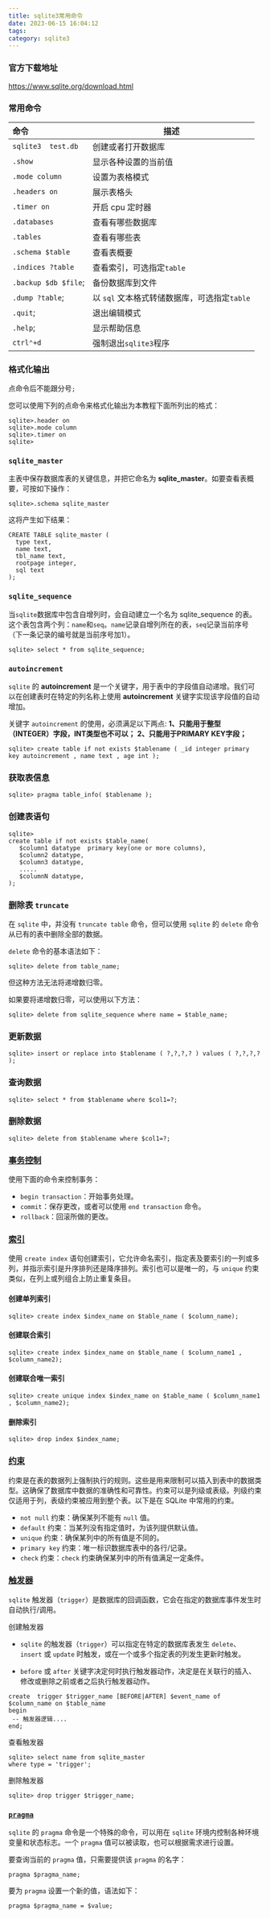 ```yaml
---
title: sqlite3常用命令
date: 2023-06-15 16:04:12
tags:
category: sqlite3
---
```


### 官方下载地址

https://www.sqlite.org/download.html

<!-- more --> 

### 常用命令

| 命令                           | 描述                   |
| :----------------------------- | ---------------------- |
| `sqlite3  test.db`             | 创建或者打开数据库     |
| `.show`                        | 显示各种设置的当前值   |
| `.mode column`                 | 设置为表格模式         |
| `.headers on`                  | 展示表格头             |
| `.timer on`                    | 开启 cpu 定时器        |
| `.databases`                      | 查看有哪些数据库          |
| `.tables`                      | 查看有哪些表           |
| `.schema $table`          | 查看表概要             |
| `.indices ?table`                      | 查看索引，可选指定`table`         |
| `.backup $db $file`;            | 备份数据库到文件       |
| `.dump ?table`; | 以 `sql` 文本格式转储数据库，可选指定`table` |
| `.quit`;                       | 退出编辑模式  |
| `.help`;                       | 显示帮助信息  |
| `ctrl⌃+d`                     | 强制退出`sqlite3`程序 |

<!-- more -->

### 格式化输出

点命令后不能跟分号`;`

您可以使用下列的点命令来格式化输出为本教程下面所列出的格式：

```
sqlite>.header on
sqlite>.mode column
sqlite>.timer on
sqlite>
```


### `sqlite_master`

主表中保存数据库表的关键信息，并把它命名为 **sqlite_master**。如要查看表概要，可按如下操作：

```
sqlite>.schema sqlite_master
```

这将产生如下结果：

```
CREATE TABLE sqlite_master (
  type text,
  name text,
  tbl_name text,
  rootpage integer,
  sql text
);
```
### `sqlite_sequence`

当`sqlite`数据库中包含自增列时，会自动建立一个名为 sqlite_sequence 的表。这个表包含两个列：`name`和`seq`。`name`记录自增列所在的表，`seq`记录当前序号（下一条记录的编号就是当前序号加1）。

```
sqlite> select * from sqlite_sequence;
```

### `autoincrement`

`sqlite` 的 **autoincrement** 是一个关键字，用于表中的字段值自动递增。我们可以在创建表时在特定的列名称上使用 **autoincrement** 关键字实现该字段值的自动增加。

关键字 `autoincrement` 的使用，必须满足以下两点:
**1、只能用于整型（INTEGER）字段，INT类型也不可以；**
**2、只能用于PRIMARY KEY字段；**


```
sqlite> create table if not exists $tablename ( _id integer primary key autoincrement , name text , age int );
```


### 获取表信息

```
sqlite> pragma table_info( $tablename ); 
```

### 创建表语句

```
sqlite> 
create table if not exists $table_name(
   $column1 datatype  primary key(one or more columns),
   $column2 datatype,
   $column3 datatype,
   .....
   $columnN datatype,
);
```

### 删除表 `truncate`

在 `sqlite` 中，并没有 `truncate table` 命令，但可以使用 `sqlite` 的 `delete` 命令从已有的表中删除全部的数据。

`delete` 命令的基本语法如下：

```
sqlite> delete from table_name;
```

但这种方法无法将递增数归零。

如果要将递增数归零，可以使用以下方法：

```
sqlite> delete from sqlite_sequence where name = $table_name;
```

### 更新数据

```
sqlite> insert or replace into $tablename ( ?,?,?,? ) values ( ?,?,?,? );
```

### 查询数据

```
sqlite> select * from $tablename where $col1=?;
```

### 删除数据

```
sqlite> delete from $tablename where $col1=?;
```

### [事务控制](https://www.runoob.com/sqlite/sqlite-transaction.html)

使用下面的命令来控制事务：

- `begin transaction`：开始事务处理。
- `commit`：保存更改，或者可以使用 `end transaction` 命令。
- `rollback`：回滚所做的更改。

### [索引](https://www.runoob.com/sqlite/sqlite-index.html)

使用 `create index` 语句创建索引，它允许命名索引，指定表及要索引的一列或多列，并指示索引是升序排列还是降序排列。索引也可以是唯一的，与 `unique` 约束类似，在列上或列组合上防止重复条目。

#### 创建单列索引

```
sqlite> create index $index_name on $table_name ( $column_name);
```

#### 创建联合索引

```
sqlite> create index $index_name on $table_name ( $column_name1 , $column_name2);
```

#### 创建联合唯一索引

```
sqlite> create unique index $index_name on $table_name ( $column_name1 , $column_name2);
```

#### 删除索引

```
sqlite> drop index $index_name;
```



### [约束](https://www.runoob.com/sqlite/sqlite-constraints.html)

约束是在表的数据列上强制执行的规则。这些是用来限制可以插入到表中的数据类型。这确保了数据库中数据的准确性和可靠性。约束可以是列级或表级。列级约束仅适用于列，表级约束被应用到整个表。以下是在 SQLite 中常用的约束。

- `not null` 约束：确保某列不能有 `null` 值。
- `default` 约束：当某列没有指定值时，为该列提供默认值。
- `unique` 约束：确保某列中的所有值是不同的。
- `primary key` 约束：唯一标识数据库表中的各行/记录。
- `check` 约束：`check` 约束确保某列中的所有值满足一定条件。



### [触发器](https://www.runoob.com/sqlite/sqlite-trigger.html)

`sqlite` 触发器（`trigger`）是数据库的回调函数，它会在指定的数据库事件发生时自动执行/调用。

创建触发器

- `sqlite` 的触发器（`trigger`）可以指定在特定的数据库表发生 `delete`、`insert` 或 `update` 时触发，或在一个或多个指定表的列发生更新时触发。

- `before` 或 `after` 关键字决定何时执行触发器动作，决定是在关联行的插入、修改或删除之前或者之后执行触发器动作。

```
create  trigger $trigger_name [BEFORE|AFTER] $event_name of $column_name on $table_name
begin
 -- 触发器逻辑....
end;
```

查看触发器

```
sqlite> select name from sqlite_master
where type = 'trigger';
```

删除触发器

```
sqlite> drop trigger $trigger_name;
```



### [`pragma`](https://www.runoob.com/sqlite/sqlite-pragma.html) 

`sqlite` 的 `pragma` 命令是一个特殊的命令，可以用在 `sqlite` 环境内控制各种环境变量和状态标志。一个 `pragma` 值可以被读取，也可以根据需求进行设置。

要查询当前的 `pragma` 值，只需要提供该 `pragma` 的名字：

```
pragma $pragma_name;
```

要为 `pragma` 设置一个新的值，语法如下：

```
pragma $pragma_name = $value;
```

